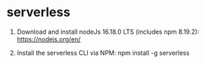 # serverless

1. Download and install nodeJs 16.18.0 LTS (includes npm 8.19.2):
https://nodejs.org/en/

2. Install the serverless CLI via NPM:
npm install -g serverless
